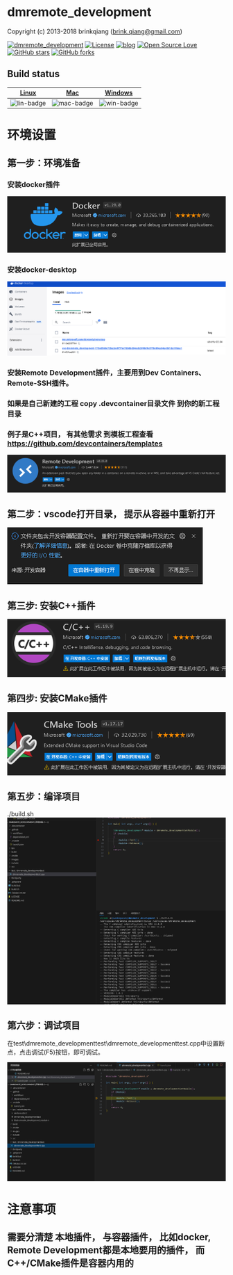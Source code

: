 # dmremote_development

Copyright (c) 2013-2018 brinkqiang (brink.qiang@gmail.com)

[![dmremote_development](https://img.shields.io/badge/brinkqiang-dmremote_development-blue.svg?style=flat-square)](https://github.com/brinkqiang/dmremote_development)
[![License](https://img.shields.io/badge/license-MIT-brightgreen.svg)](https://github.com/brinkqiang/dmremote_development/blob/master/LICENSE)
[![blog](https://img.shields.io/badge/Author-Blog-7AD6FD.svg)](https://brinkqiang.github.io/)
[![Open Source Love](https://badges.frapsoft.com/os/v3/open-source.png)](https://github.com/brinkqiang)
[![GitHub stars](https://img.shields.io/github/stars/brinkqiang/dmremote_development.svg?label=Stars)](https://github.com/brinkqiang/dmremote_development) 
[![GitHub forks](https://img.shields.io/github/forks/brinkqiang/dmremote_development.svg?label=Fork)](https://github.com/brinkqiang/dmremote_development)

## Build status
| [Linux][lin-link] | [Mac][mac-link] | [Windows][win-link] |
| :---------------: | :----------------: | :-----------------: |
| ![lin-badge]      | ![mac-badge]       | ![win-badge]        |

[lin-badge]: https://github.com/brinkqiang/dmremote_development/workflows/linux/badge.svg "linux build status"
[lin-link]:  https://github.com/brinkqiang/dmremote_development/actions/workflows/linux.yml "linux build status"
[mac-badge]: https://github.com/brinkqiang/dmremote_development/workflows/mac/badge.svg "mac build status"
[mac-link]:  https://github.com/brinkqiang/dmremote_development/actions/workflows/mac.yml "mac build status"
[win-badge]: https://github.com/brinkqiang/dmremote_development/workflows/win/badge.svg "win build status"
[win-link]:  https://github.com/brinkqiang/dmremote_development/actions/workflows/win.yml "win build status"

# 环境设置

## 第一步：环境准备

### 安装docker插件
![Mobile Preview](/images/docker.png)

### 安装docker-desktop
![Mobile Preview](/images/docker-desktop.png)

### 安装Remote Development插件，主要用到Dev Containers、Remote-SSH插件。

### 如果是自己新建的工程 copy .devcontainer目录文件 到你的新工程目录
### 例子是C++项目， 有其他需求 到模板工程查看 https://github.com/devcontainers/templates
![Mobile Preview](/images/remote-development.png)

## 第二步：vscode打开目录， 提示从容器中重新打开
![Mobile Preview](/images/open-with-docker.png)

## 第三步: 安装C++插件
![Mobile Preview](/images/c++.png)

## 第四步: 安装CMake插件
![Mobile Preview](/images/cmake.png)

## 第五步：编译项目
./build.sh
![Mobile Preview](/images/build.png)

## 第六步：调试项目
在test\dmremote_developmenttest\dmremote_developmenttest.cpp中设置断点，点击调试(F5)按钮，即可调试。

![Mobile Preview](/images/debug.png)


# 注意事项

## 需要分清楚 本地插件， 与容器插件， 比如docker, Remote Development都是本地要用的插件， 而C++/CMake插件是容器内用的
